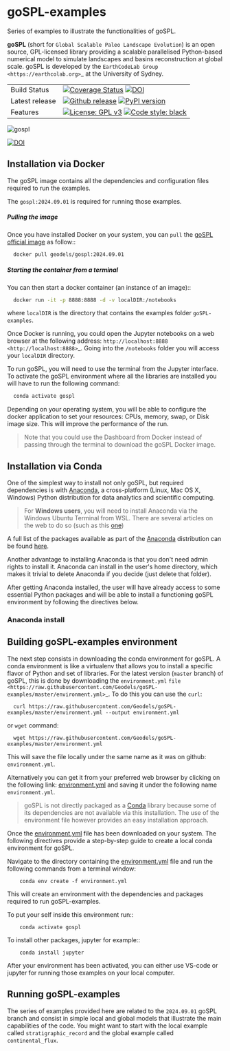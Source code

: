 # goSPL-examples

Series of examples to illustrate the functionalities of goSPL.


**goSPL** (short for ``Global Scalable Paleo Landscape Evolution``) is an open source, GPL-licensed library providing a scalable parallelised Python-based numerical model to simulate landscapes and basins reconstruction at global scale. goSPL is developed by the `EarthCodeLab Group <https://earthcolab.org>`_ at the University of Sydney.

|    |    |
| --- | --- |
| Build Status | [![Coverage Status](https://coveralls.io/repos/github/Geodels/gospl/badge.svg?branch=master)](https://coveralls.io/github/Geodels/gospl?branch=master)  [![DOI](https://zenodo.org/badge/206898115.svg)](https://zenodo.org/badge/latestdoi/206898115) |
| Latest release | [![Github release](https://img.shields.io/github/release/Geodels/gospl.svg?label=tag&colorB=11ccbb)](https://github.com/Geodels/gospl/releases) [![PyPI version](https://badge.fury.io/py/gospl.svg?colorB=cc77dd)](https://pypi.org/project/gospl) |
| Features | [![License: GPL v3](https://img.shields.io/badge/License-GPLv3-blue.svg)](https://www.gnu.org/licenses/gpl-3.0)  [![Code style: black](https://img.shields.io/badge/code%20style-black-000000.svg)](https://github.com/psf/black)|


![gospl](https://github.com/Geodels/gospl/blob/master/docs/images/earth.png?raw=true)


[![DOI](https://joss.theoj.org/papers/10.21105/joss.02804/status.svg)](https://doi.org/10.21105/joss.02804)

## Installation via Docker

The goSPL image contains all the dependencies and configuration files required to run the examples.

The ``gospl:2024.09.01`` is required for running those examples.

##### Pulling the image

Once you have installed Docker on your system, you can ``pull`` the
[goSPL official image](https://hub.docker.com/u/geodels) as follow::

```bash
  docker pull geodels/gospl:2024.09.01
```
##### Starting the container from a terminal

You can then start a docker container (an instance of
an image)::

```bash
  docker run -it -p 8888:8888 -d -v localDIR:/notebooks
```
where `localDIR` is the directory that contains the examples folder `goSPL-examples`.

Once Docker is running, you could open the Jupyter notebooks on a web browser at the following address: `http://localhost:8888 <http://localhost:8888>`_. Going into the `/notebooks` folder you will access your ``localDIR`` directory.

To run goSPL, you will need to use the terminal from the Jupyter interface. To activate the goSPL environment where all the libraries are installed you will have to run the following command:
```bash
  conda activate gospl
```

Depending on your operating system, you will be able to configure the docker application to set your resources: CPUs, memory, swap, or Disk image size. This will improve the performance of the run.

> Note that you could use the Dashboard from Docker instead of passing through the terminal to download the goSPL Docker image.

## Installation via Conda

One of the simplest way to install not only goSPL, but required dependencies  is with [Anaconda](https://docs.continuum.io/anaconda/), a cross-platform (Linux, Mac OS X, Windows) Python distribution for data analytics and scientific computing.

> For **Windows users**, you will need to install Anaconda via the Windows Ubuntu Terminal from WSL. There are several articles on the web to do so (such as this [one](https://emilykauffman.com/blog/install-anaconda-on-wsl))

A full list of the packages available as part of the [Anaconda](https://docs.continuum.io/anaconda/) distribution can be found [here](https://docs.continuum.io/anaconda/packages/pkg-docs/).

Another advantage to installing Anaconda is that you don't need admin rights to install it. Anaconda can install in the user's home directory, which makes it trivial to delete Anaconda if you decide (just delete that folder).

After getting Anaconda installed, the user will have already access to some essential Python packages and will be able to install a functioning goSPL environment by following the directives below.


### Anaconda install 

Building goSPL-examples environment
------------------------------------

The next step consists in downloading the conda environment for goSPL. A conda environment is like a virtualenv that allows you to install a specific flavor of Python and set of libraries. For the latest version (`master` branch) of goSPL, this is done by downloading the ``environment.yml`` `file <https://raw.githubusercontent.com/Geodels/goSPL-examples/master/environment.yml>`_. To do this you can use the ``curl``:

```console
  curl https://raw.githubusercontent.com/Geodels/goSPL-examples/master/environment.yml --output environment.yml
```

or ``wget`` command:

```console
  wget https://raw.githubusercontent.com/Geodels/goSPL-examples/master/environment.yml
```

This will save the file locally under the same name as it was on github: ``environment.yml``.

Alternatively you can get it from your preferred web browser by clicking on the following link: [environment.yml](https://raw.githubusercontent.com/Geodels/goSPL-examples/master/environment.yml) and saving it under the following name ``environment.yml``.

>  goSPL is not directly packaged as a [Conda](https://conda.pydata.org/docs/) library because some of its dependencies are not available via this installation. The use of the environment file however provides an easy installation approach.

Once the [environment.yml](https://raw.githubusercontent.com/Geodels/goSPL-examples/master/environment.yml) file has been downloaded on your system. The following directives provide a step-by-step guide to create a local conda environment for goSPL.

Navigate to the directory containing the [environment.yml](https://raw.githubusercontent.com/Geodels/goSPL-examples/master/environment.yml) file and run the following commands from a terminal window:

```console
    conda env create -f environment.yml
```

This will create an environment with the dependencies and packages required to run goSPL-examples.

To put your self inside this environment run::


```console
    conda activate gospl
```

To install other packages, jupyter for example::

```console
    conda install jupyter
```

After your environment has been activated, you can either use VS-code or jupyter for running those examples on your local computer. 

## Running goSPL-examples 

The series of examples provided here are related to the ``2024.09.01`` goSPL branch and consist in simple local and global models that illustrate the main capabilities of the code. You might want to start with the local example called `stratigraphic_record` and the global example called `continental_flux`.
